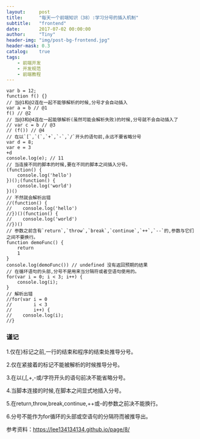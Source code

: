```yaml
---
layout:     post
title:      "每天一个前端知识（38）:学习分号的插入机制"
subtitle:   "frontend"
date:       2017-07-02 00:00:00
author:     "Tiny"
header-img: "img/post-bg-frontend.jpg"
header-mask: 0.3
catalog:    true
tags:
    - 前端开发
    - 开发规范
    - 前端教程
---
```


    var b = 12;
    function f() {}
    // 当@1和@2连在一起不能够解析的时候,分号才会自动插入
    var a = b // @1
    f() // @2
    // 当@3和@4连在一起能够解析(虽然可能会解析失败)的时候,分号就不会自动插入了
    // var c = b // @3
    // (f()) // @4
    // 在以`[`,`(`,`+`,`-`,`/`开头的语句前,永远不要省略分号
    var d = 8;
    var e = 3
    +d
    console.log(e); // 11
    // 当连接不同的脚本的时候,要在不同的脚本之间插入分号。
    (function() {
        console.log('hello')
    })();(function() {
        console.log('world')
    })()
    // 不然就会解析出错
    //(function() {
    //    console.log('hello')
    //})()(function() {
    //    console.log('world')
    //})()
    // 参数之前含有`return`,`throw`,`break`,`continue`,`++`,`--`的,参数与它们之间不要换行。
    function demoFunc() {
        return
        1
    }
    console.log(demoFunc()) // undefined 没有返回预期的结果
    // 在循环语句的头部,分号不是用来当分隔符或者空语句使用的。
    for(var i = 0; i < 3; i++) {
        console.log(i);
    }
    // 解析出错
    //for(var i = 0
    //        i < 3
    //        i++) {
    //    console.log(i);
    //}

### 谨记

1.仅在}标记之前,一行的结束和程序的结束处推导分号。

2.仅在紧接着的标记不能被解析的时候推导分号。

3.在以(,[,+,-或/字符开头的语句前决不能省略分号。

4.当脚本连接的时候,在脚本之间显式地插入分号。

5.在return,throw,break,continue,++或–的参数之前决不能换行。

6.分号不能作为for循环的头部或空语句的分隔符而被推导出。

参考资料：https://lee134134134.github.io/page/8/



